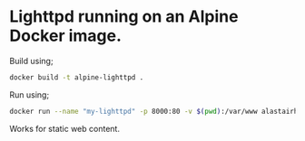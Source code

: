 # Lighttpd running on an Alpine Docker image.

Build using;

```bash
docker build -t alpine-lighttpd .
```

Run using;

```bash
docker run --name "my-lighttpd" -p 8000:80 -v $(pwd):/var/www alastairhm/alpine-lighttpd
```

Works for static web content.
